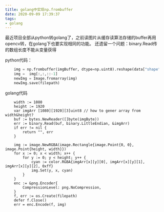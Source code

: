 ```yaml
---
title: golang中实现np.frombuffer
date: 2020-09-09 17:39:37
tags:
- golang
---
```

最近项目全部从python转golang了，之前读图片从缓存读算法存储的buffer再用opencv转，在golang下也要实现相同的功能。
还遗留一个问题：binary.Read传的数组长度不能从变量获得

python代码：
```python
    img = np.frombuffer(imgBuffer, dtype=np.uint8).reshape(data["shape"])
    img =  img[:,:,::-1]
    newImg = Image.fromarray(img)
    newImg.save(filepath)
```

golang代码
```golang
    width := 1080
	height := 1920
	var imgArr [1080][1920][3]uint8 // how to gener array from width&height?
	buf := bytes.NewReader([]byte(imgByte))
	err := binary.Read(buf, binary.LittleEndian, &imgArr) 
	if err != nil {
		return "", err
	}

	img := image.NewRGBA(image.Rectangle{image.Point{0, 0}, image.Point{height, width}})
	for x := 0; x < width; x++ {
		for y := 0; y < height; y++ {
			cyan := color.RGBA{imgArr[x][y][0], imgArr[x][y][1], imgArr[x][y][2], 0xff}
			img.Set(y, x, cyan)
		}
	}
	enc := &png.Encoder{
		CompressionLevel: png.NoCompression,
    }
    f, err := os.Create(filepath)
	defer f.Close()
	err = enc.Encode(f, img)
```

